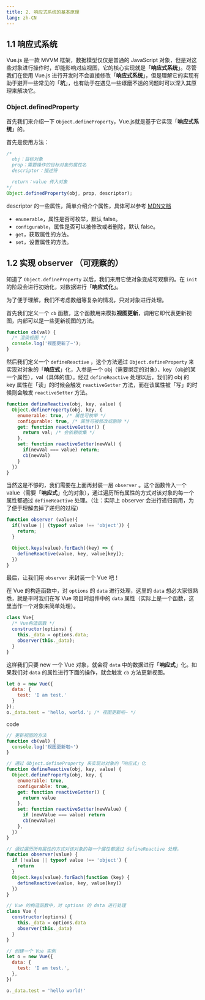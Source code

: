 ```yaml
---
title: 2. 响应式系统的基本原理
lang: zh-CN
---
```


## 1.1 响应式系统

Vue.js 是一款 MVVM 框架，数据模型仅仅是普通的 JavaScript 对象，但是对这些对象进行操作时，却能影响对应视图，它的核心实现就是「**响应式系统**」。尽管我们在使用 Vue.js 进行开发时不会直接修改「**响应式系统**」，但是理解它的实现有助于避开一些常见的「**坑**」，也有助于在遇见一些琢磨不透的问题时可以深入其原理来解决它。

### Object.definedProperty

首先我们来介绍一下 `Object.defineProperty`，Vue.js就是基于它实现「**响应式系统**」的。

首先是使用方法：

```js
/*
  obj：目标对象
  prop：需要操作的目标对象的属性名
  descriptor：描述符

  return：value 传入对象
*/
Object.definedProperty(obj, prop, descriptor);
```

descriptor 的一些属性，简单介绍介个属性，具体可以参考 [MDN文档](https://developer.mozilla.org/zh-CN/docs/Web/JavaScript/Reference/Global_Objects/Object/defineProperty)

- `enumerable`，属性是否可枚举，默认 false。
- `configurable`，属性是否可以被修改或者删除，默认 false。
- `get`，获取属性的方法。
- `set`，设置属性的方法。

## 1.2 实现 observer （可观察的）

知道了 `Object.defineProperty` 以后，我们来用它使对象变成可观察的。在 `init` 的阶段会进行初始化，对数据进行「**响应式化**」。

为了便于理解，我们不考虑数组等复杂的情况，只对对象进行处理。

首先我们定义一个 `cb` 函数，这个函数用来模拟**视图更新**，调用它即代表更新视图，内部可以是一些更新视图的方法。

```js
function cb(val) { 
  /* 渲染视图 */
  console.log('视图更新了~');
}
```

然后我们定义一个 `defineReactive` ，这个方法通过 `Object.defineProperty` 来实现对对象的「**响应式**」化，入参是一个 obj（需要绑定的对象）、key（obj的某一个属性），val（具体的值）。经过 `defineReactive` 处理以后，我们的 obj 的 key 属性在「读」的时候会触发 `reactiveGetter` 方法，而在该属性被「写」的时候则会触发 `reactiveSetter` 方法。

```js
function defineReactive(obj, key, value) {
  Object.defineProperty(obj, key, {
    enumerable: true, /* 属性可枚举 */
    configurable: true, /* 属性可被修改或删除 */
    get: function reactiveGetter() { 
      return val; /* 会依赖收集 */
    },
    set: function reactiveSetter(newVal) {
      if(newVal === value) return;
      cb(newVal)
    }
  })
}
```

当然这是不够的，我们需要在上面再封装一层 `observer` 。这个函数传入一个 value（需要「**响应式**」化的对象），通过遍历所有属性的方式对该对象的每一个属性都通过 `defineReactive` 处理。（注：实际上 observer 会进行递归调用，为了便于理解去掉了递归的过程）

```js
function observer (value){
  if(!value || (typeof value !== 'object')) {
    return;
  }

  Object.keys(value).forEach((key) => {
    defineReactive(value, key, value[key]);
  })
}
```

最后，让我们用 `observer` 来封装一个 Vue 吧！

在 Vue 的构造函数中，对 `options` 的 `data` 进行处理，这里的 `data` 想必大家很熟悉，就是平时我们在写 Vue 项目时组件中的 `data` 属性（实际上是一个函数，这里当作一个对象来简单处理）。

```js
class Vue{
  /* Vue构造函数 */
  constructor(options) {
    this._data = options.data;
    observer(this._data);
  }
}
```

这样我们只要 new 一个 Vue 对象，就会将 `data` 中的数据进行「**响应式**」化。如果我们对 `data` 的属性进行下面的操作，就会触发 `cb` 方法更新视图。

```js
let o = new Vue({
  data: {
    test: 'I am test.'
  }
});
o._data.test = 'hello, world.'; /* 视图更新啦~ */
```

code

```js
// 更新视图的方法
function cb(val) {
  console.log('视图更新啦~')
}

// 通过 Object.defineProperty 来实现对对象的「响应式」化
function defineReactive(obj, key, value) {
  Object.defineProperty(obj, key, {
    enumerable: true,
    configurable: true,
    get: function reactiveGetter() {
      return value
    },
    set: function reactiveSetter(newValue) {
      if (newValue === value) return
      cb(newValue)
    },
  })
}

// 通过遍历所有属性的方式对该对象的每一个属性都通过 defineReactive 处理。
function observer(value) {
  if (!value || typeof value !== 'object') {
    return
  }
  Object.keys(value).forEach(function (key) {
    defineReactive(value, key, value[key])
  })
}

// Vue 的构造函数中，对 options 的 data 进行处理
class Vue {
  constructor(options) {
    this._data = options.data
    observer(this._data)
  }
}

// 创建一个 Vue 实例
let o = new Vue({
  data: {
    test: 'I am test.',
  },
})

o._data.test = 'hello world!'
```
